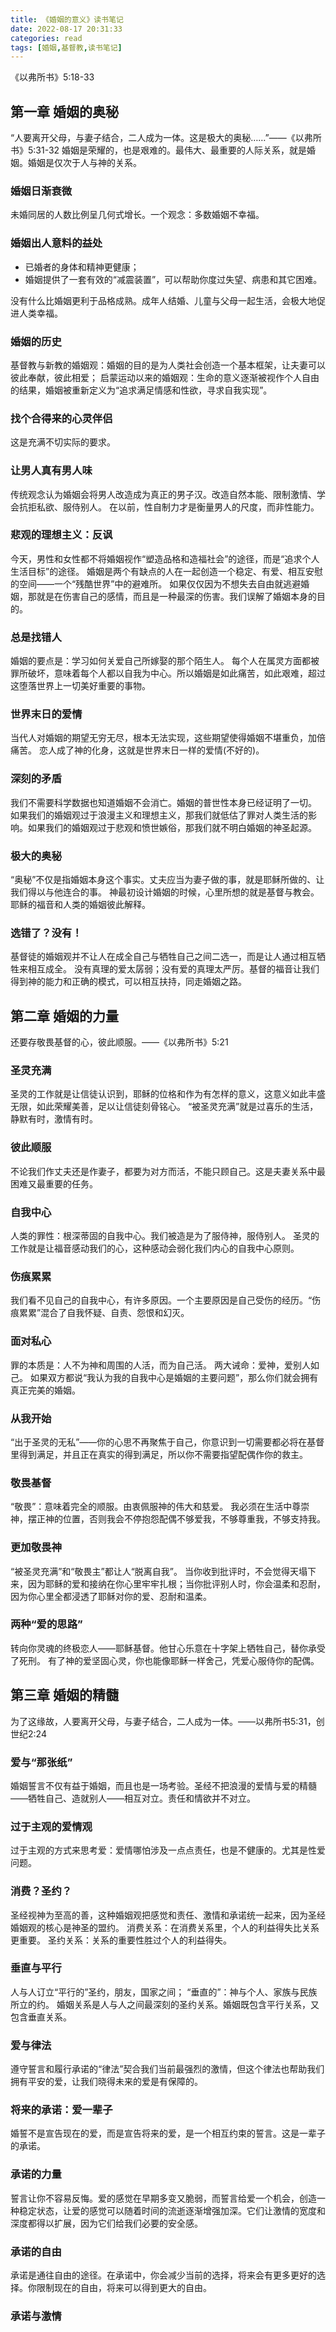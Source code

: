 ```yaml
---
title: 《婚姻的意义》读书笔记
date: 2022-08-17 20:31:33
categories: read
tags: [婚姻,基督教,读书笔记]
---
```

《以弗所书》5:18-33
## 第一章 婚姻的奥秘
“人要离开父母，与妻子结合，二人成为一体。这是极大的奥秘……”——《以弗所书》5:31-32
婚姻是荣耀的，也是艰难的。最伟大、最重要的人际关系，就是婚姻。婚姻是仅次于人与神的关系。
### 婚姻日渐衰微
未婚同居的人数比例呈几何式增长。一个观念：多数婚姻不幸福。
<!-- more -->
### 婚姻出人意料的益处
- 已婚者的身体和精神更健康；
- 婚姻提供了一套有效的“减震装置”，可以帮助你度过失望、病患和其它困难。

没有什么比婚姻更利于品格成熟。成年人结婚、儿童与父母一起生活，会极大地促进人类幸福。

### 婚姻的历史
基督教与新教的婚姻观：婚姻的目的是为人类社会创造一个基本框架，让夫妻可以彼此奉献，彼此相爱；
启蒙运动以来的婚姻观：生命的意义逐渐被视作个人自由的结果，婚姻被重新定义为“追求满足情感和性欲，寻求自我实现”。
### 找个合得来的心灵伴侣
这是充满不切实际的要求。
### 让男人真有男人味
传统观念认为婚姻会将男人改造成为真正的男子汉。改造自然本能、限制激情、学会抗拒私欲、服侍别人。
在以前，性自制力才是衡量男人的尺度，而非性能力。
### 悲观的理想主义：反讽
今天，男性和女性都不将婚姻视作“塑造品格和造福社会”的途径，而是“追求个人生活目标”的途径。
婚姻是两个有缺点的人在一起创造一个稳定、有爱、相互安慰的空间——一个“残酷世界”中的避难所。
如果仅仅因为不想失去自由就逃避婚姻，那就是在伤害自己的感情，而且是一种最深的伤害。我们误解了婚姻本身的目的。
### 总是找错人
婚姻的要点是：学习如何关爱自己所嫁娶的那个陌生人。
每个人在属灵方面都被罪所破坏，意味着每个人都以自我为中心。所以婚姻是如此痛苦，如此艰难，超过这堕落世界上一切美好重要的事物。
### 世界末日的爱情
当代人对婚姻的期望无穷无尽，根本无法实现，这些期望使得婚姻不堪重负，加倍痛苦。
恋人成了神的化身，这就是世界末日一样的爱情(不好的)。
### 深刻的矛盾
我们不需要科学数据也知道婚姻不会消亡。婚姻的普世性本身已经证明了一切。
如果我们的婚姻观过于浪漫主义和理想主义，那我们就低估了罪对人类生活的影响。如果我们的婚姻观过于悲观和愤世嫉俗，那我们就不明白婚姻的神圣起源。
### 极大的奥秘
“奥秘”不仅是指婚姻本身这个事实。丈夫应当为妻子做的事，就是耶稣所做的、让我们得以与他连合的事。
神最初设计婚姻的时候，心里所想的就是基督与教会。耶稣的福音和人类的婚姻彼此解释。
### 选错了？没有！
基督徒的婚姻观并不让人在成全自己与牺牲自己之间二选一，而是让人通过相互牺牲来相互成全。
没有真理的爱太孱弱；没有爱的真理太严厉。基督的福音让我们得到神的能力和正确的模式，可以相互扶持，同走婚姻之路。
## 第二章 婚姻的力量
还要存敬畏基督的心，彼此顺服。——《以弗所书》5:21
### 圣灵充满
圣灵的工作就是让信徒认识到，耶稣的位格和作为有怎样的意义，这意义如此丰盛无限，如此荣耀美善，足以让信徒刻骨铭心。
“被圣灵充满”就是过喜乐的生活，静默有时，激情有时。
### 彼此顺服
不论我们作丈夫还是作妻子，都要为对方而活，不能只顾自己。这是夫妻关系中最困难又最重要的任务。
### 自我中心
人类的罪性：根深蒂固的自我中心。我们被造是为了服侍神，服侍别人。
圣灵的工作就是让福音感动我们的心，这种感动会弱化我们内心的自我中心原则。
### 伤痕累累
我们看不见自己的自我中心，有许多原因。一个主要原因是自己受伤的经历。“伤痕累累”混合了自我怀疑、自责、怨恨和幻灭。
### 面对私心
罪的本质是：人不为神和周围的人活，而为自己活。
两大诫命：爱神，爱别人如己。
如果双方都说“我认为我的自我中心是婚姻的主要问题”，那么你们就会拥有真正完美的婚姻。
### 从我开始
“出于圣灵的无私”——你的心思不再聚焦于自己，你意识到一切需要都必将在基督里得到满足，并且正在真实的得到满足，所以你不需要指望配偶作你的救主。
### 敬畏基督
“敬畏”：意味着完全的顺服。由衷佩服神的伟大和慈爱。
我必须在生活中尊崇神，摆正神的位置，否则我会不停抱怨配偶不够爱我，不够尊重我，不够支持我。
### 更加敬畏神
“被圣灵充满”和“敬畏主”都让人“脱离自我”。
当你收到批评时，不会觉得天塌下来，因为耶稣的爱和接纳在你心里牢牢扎根；当你批评别人时，你会温柔和忍耐，因为你心里全都浸透了耶稣对你的爱、忍耐和温柔。
### 两种“爱的思路”
转向你灵魂的终极恋人——耶稣基督。他甘心乐意在十字架上牺牲自己，替你承受了死刑。
有了神的爱坚固心灵，你也能像耶稣一样舍己，凭爱心服侍你的配偶。
## 第三章 婚姻的精髓
为了这缘故，人要离开父母，与妻子结合，二人成为一体。——以弗所书5:31，创世纪2:24
### 爱与“那张纸”
婚姻誓言不仅有益于婚姻，而且也是一场考验。圣经不把浪漫的爱情与爱的精髓——牺牲自己、造就别人——相互对立。责任和情欲并不对立。
### 过于主观的爱情观
过于主观的方式来思考爱：爱情哪怕涉及一点点责任，也是不健康的。尤其是性爱问题。
### 消费？圣约？
圣经视神为至高的善，这种婚姻观把感觉和责任、激情和承诺统一起来，因为圣经婚姻观的核心是神圣的盟约。
消费关系：在消费关系里，个人的利益得失比关系更重要。
圣约关系：关系的重要性胜过个人的利益得失。
### 垂直与平行
人与人订立“平行的”圣约，朋友，国家之间；
“垂直的”：神与个人、家族与民族所立的约。
婚姻关系是人与人之间最深刻的圣约关系。婚姻既包含平行关系，又包含垂直关系。
### 爱与律法
遵守誓言和履行承诺的“律法”契合我们当前最强烈的激情，但这个律法也帮助我们拥有平安的爱，让我们晓得未来的爱是有保障的。
### 将来的承诺：爱一辈子
婚誓不是宣告现在的爱，而是宣告将来的爱，是一个相互约束的誓言。这是一辈子的承诺。
### 承诺的力量
誓言让你不容易反悔。爱的感觉在早期多变又脆弱，而誓言给爱一个机会，创造一种稳定状态，让爱的感觉可以随着时间的流逝逐渐增强加深。它们让激情的宽度和深度都得以扩展，因为它们给我们必要的安全感。
### 承诺的自由
承诺是通往自由的途径。在承诺中，你会减少当前的选择，将来会有更多更好的选择。你限制现在的自由，将来可以得到更大的自由。
### 承诺与激情
